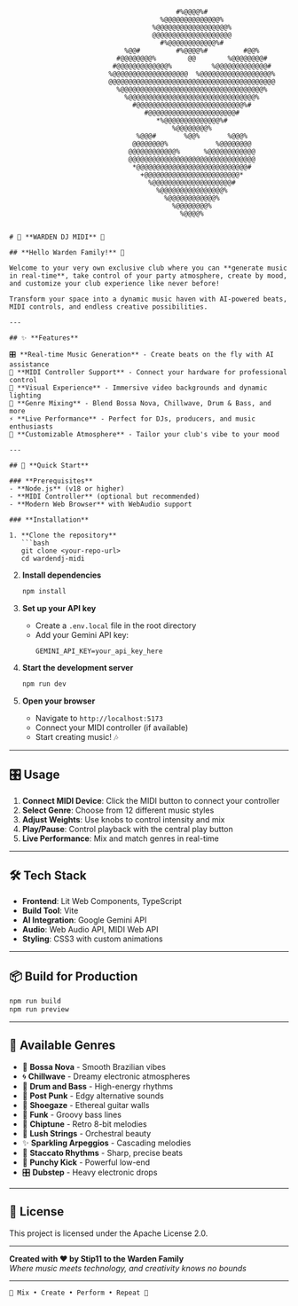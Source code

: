                                                                                                    
                                              #%@@@@%#                                              
                                          %@@@@@@@@@@@@@@%                                          
                                        %@@@@@@@@@@@@@@@@@@%                                        
                                        @@@@@@@@@@@@@@@@@@@@                                        
                                          #%@@@@@@@@@@@@%#                                          
                                 %@@#         #%@@@@%#         #@@%                                 
                               #@@@@@@@@%        @@        %@@@@@@@@#                               
                              #@@@@@@@@@@@@@%          %@@@@@@@@@@@@@#                              
                             %@@@@@@@@@@@@@@@@@@@  %@@@@@@@@@@@@@@@@@@%                             
                             @@@@@@@@@@@@@@@@@@@@@@@@@@@@@@@@@@@@@@@@@@                             
                               %@@@@@@@@@@@@@@@@@@@@@@@@@@@@@@@@@@@@%                               
                                 %@@@@@@@@@@@@@@@@@@@@@@@@@@@@@@@@%                                 
                                   #@@@@@@@@@@@@@@@@@@@@@@@@@@@%#                                   
                                      #@@@@@@@@@@@@@@@@@@@@@@#                                      
                                         *%@@@@@@@@@@@@@@%#                                         
                                             %@@@@@@@@%                                             
                                    %@@@#       %@@%       %@@@%                                    
                                   @@@@@@@@%            %@@@@@@@@                                   
                                  @@@@@@@@@@@@%      %@@@@@@@@@@@@                                  
                                  @@@@@@@@@@@@@@@@@@@@@@@@@@@@@@@@                                  
                                   *@@@@@@@@@@@@@@@@@@@@@@@@@@@@#                                   
                                     +@@@@@@@@@@@@@@@@@@@@@@@@*                                     
                                       %@@@@@@@@@@@@@@@@@@@@#                                       
                                         %@@@@@@@@@@@@@@@@%                                         
                                           %@@@@@@@@@@@@%                                           
                                             %@@@@@@@@%                                             
                                               %@@@@%                                               
                                                                                                 
```

# 🎵 **WARDEN DJ MIDI** 🎵

## **Hello Warden Family!** 👋

Welcome to your very own exclusive club where you can **generate music in real-time**, take control of your party atmosphere, create by mood, and customize your club experience like never before! 

Transform your space into a dynamic music haven with AI-powered beats, MIDI controls, and endless creative possibilities.

---

## ✨ **Features**

🎛️ **Real-time Music Generation** - Create beats on the fly with AI assistance  
🎹 **MIDI Controller Support** - Connect your hardware for professional control  
🎨 **Visual Experience** - Immersive video backgrounds and dynamic lighting  
🎵 **Genre Mixing** - Blend Bossa Nova, Chillwave, Drum & Bass, and more  
⚡ **Live Performance** - Perfect for DJs, producers, and music enthusiasts  
🎪 **Customizable Atmosphere** - Tailor your club's vibe to your mood  

---

## 🚀 **Quick Start**

### **Prerequisites**
- **Node.js** (v18 or higher)
- **MIDI Controller** (optional but recommended)
- **Modern Web Browser** with WebAudio support

### **Installation**

1. **Clone the repository**
   ```bash
   git clone <your-repo-url>
   cd wardendj-midi
   ```

2. **Install dependencies**
   ```bash
   npm install
   ```

3. **Set up your API key**
   - Create a `.env.local` file in the root directory
   - Add your Gemini API key:
     ```
     GEMINI_API_KEY=your_api_key_here
     ```

4. **Start the development server**
   ```bash
   npm run dev
   ```

5. **Open your browser**
   - Navigate to `http://localhost:5173`
   - Connect your MIDI controller (if available)
   - Start creating music! 🎶

---

## 🎛️ **Usage**

1. **Connect MIDI Device**: Click the MIDI button to connect your controller
2. **Select Genre**: Choose from 12 different music styles
3. **Adjust Weights**: Use knobs to control intensity and mix
4. **Play/Pause**: Control playback with the central play button
5. **Live Performance**: Mix and match genres in real-time

---

## 🛠️ **Tech Stack**

- **Frontend**: Lit Web Components, TypeScript
- **Build Tool**: Vite
- **AI Integration**: Google Gemini API
- **Audio**: Web Audio API, MIDI Web API
- **Styling**: CSS3 with custom animations

---

## 📦 **Build for Production**

```bash
npm run build
npm run preview
```

---

## 🎵 **Available Genres**

- 🌊 **Bossa Nova** - Smooth Brazilian vibes
- 🌀 **Chillwave** - Dreamy electronic atmospheres  
- 🥁 **Drum and Bass** - High-energy rhythms
- 🎸 **Post Punk** - Edgy alternative sounds
- 👠 **Shoegaze** - Ethereal guitar walls
- 🕺 **Funk** - Groovy bass lines
- 🎹 **Chiptune** - Retro 8-bit melodies
- 🎻 **Lush Strings** - Orchestral beauty
- ✨ **Sparkling Arpeggios** - Cascading melodies
- 🎵 **Staccato Rhythms** - Sharp, precise beats
- 👊 **Punchy Kick** - Powerful low-end
- 🎛️ **Dubstep** - Heavy electronic drops

---

## 📄 **License**

This project is licensed under the Apache License 2.0.

---

**Created with ❤️ by Stip11 to the Warden Family**  
*Where music meets technology, and creativity knows no bounds*

---

```
🎵 Mix • Create • Perform • Repeat 🎵
```
